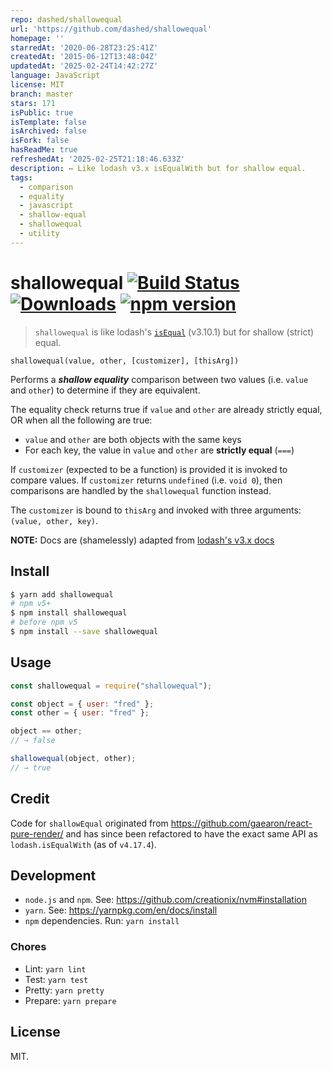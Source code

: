 ```yaml
---
repo: dashed/shallowequal
url: 'https://github.com/dashed/shallowequal'
homepage: ''
starredAt: '2020-06-28T23:25:41Z'
createdAt: '2015-06-12T13:48:04Z'
updatedAt: '2025-02-24T14:42:27Z'
language: JavaScript
license: MIT
branch: master
stars: 171
isPublic: true
isTemplate: false
isArchived: false
isFork: false
hasReadMe: true
refreshedAt: '2025-02-25T21:18:46.633Z'
description: ↔️ Like lodash v3.x isEqualWith but for shallow equal.
tags:
  - comparison
  - equality
  - javascript
  - shallow-equal
  - shallowequal
  - utility
---
```


# shallowequal [![Build Status](https://travis-ci.org/dashed/shallowequal.svg)](https://travis-ci.org/dashed/shallowequal) [![Downloads](https://img.shields.io/npm/dm/shallowequal.svg)](https://npmjs.com/shallowequal) [![npm version](https://img.shields.io/npm/v/shallowequal.svg?style=flat)](https://www.npmjs.com/package/shallowequal)

> `shallowequal` is like lodash's [`isEqual`](https://lodash.com/docs/3.10.1#isEqual) (v3.10.1) but for shallow (strict) equal.

`shallowequal(value, other, [customizer], [thisArg])`

Performs a **_shallow equality_** comparison between two values (i.e. `value` and `other`) to determine if they are equivalent.

The equality check returns true if `value` and `other` are already strictly equal, OR when all the following are true:

- `value` and `other` are both objects with the same keys
- For each key, the value in `value` and `other` are **strictly equal** (`===`)

If `customizer` (expected to be a function) is provided it is invoked to compare values. If `customizer` returns `undefined` (i.e. `void 0`), then comparisons are handled by the `shallowequal` function instead.

The `customizer` is bound to `thisArg` and invoked with three arguments: `(value, other, key)`.

**NOTE:** Docs are (shamelessly) adapted from [lodash's v3.x docs](https://lodash.com/docs/3.10.1#isEqual)

## Install

```sh
$ yarn add shallowequal
# npm v5+
$ npm install shallowequal
# before npm v5
$ npm install --save shallowequal
```

## Usage

```js
const shallowequal = require("shallowequal");

const object = { user: "fred" };
const other = { user: "fred" };

object == other;
// → false

shallowequal(object, other);
// → true
```

## Credit

Code for `shallowEqual` originated from https://github.com/gaearon/react-pure-render/ and has since been refactored to have the exact same API as `lodash.isEqualWith` (as of `v4.17.4`).

## Development

- `node.js` and `npm`. See: https://github.com/creationix/nvm#installation
- `yarn`. See: https://yarnpkg.com/en/docs/install
- `npm` dependencies. Run: `yarn install`

### Chores

- Lint: `yarn lint`
- Test: `yarn test`
- Pretty: `yarn pretty`
- Prepare: `yarn prepare`

## License

MIT.
